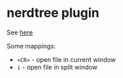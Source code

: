 # nerdtree plugin

See [here](https://github.com/preservim/nerdtree)

Some mappings:

- `<CR>` - open file in current window
- `i` - open file in split window

